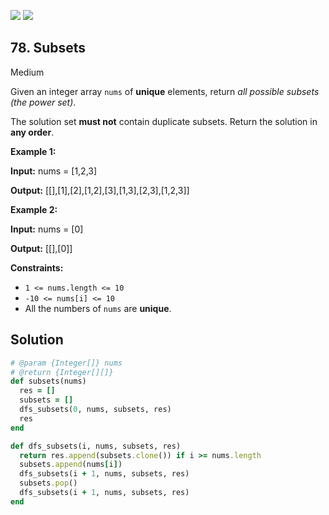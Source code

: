[![](https://img.shields.io/github/stars/LeetCode-in-Ruby/LeetCode-in-Ruby?label=Stars&style=flat-square)](https://github.com/LeetCode-in-Ruby/LeetCode-in-Ruby)
[![](https://img.shields.io/github/forks/LeetCode-in-Ruby/LeetCode-in-Ruby?label=Fork%20me%20on%20GitHub%20&style=flat-square)](https://github.com/LeetCode-in-Ruby/LeetCode-in-Ruby/fork)

## 78\. Subsets

Medium

Given an integer array `nums` of **unique** elements, return _all possible subsets (the power set)_.

The solution set **must not** contain duplicate subsets. Return the solution in **any order**.

**Example 1:**

**Input:** nums = [1,2,3]

**Output:** [[],[1],[2],[1,2],[3],[1,3],[2,3],[1,2,3]] 

**Example 2:**

**Input:** nums = [0]

**Output:** [[],[0]] 

**Constraints:**

*   `1 <= nums.length <= 10`
*   `-10 <= nums[i] <= 10`
*   All the numbers of `nums` are **unique**.

## Solution

```ruby
# @param {Integer[]} nums
# @return {Integer[][]}
def subsets(nums)
  res = []
  subsets = []
  dfs_subsets(0, nums, subsets, res)
  res
end

def dfs_subsets(i, nums, subsets, res)
  return res.append(subsets.clone()) if i >= nums.length
  subsets.append(nums[i])
  dfs_subsets(i + 1, nums, subsets, res)
  subsets.pop()
  dfs_subsets(i + 1, nums, subsets, res)
end
```